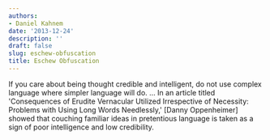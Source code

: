 ```yaml
---
authors:
- Daniel Kahnem
date: '2013-12-24'
description: ''
draft: false
slug: eschew-obfuscation
title: Eschew Obfuscation
---
```

If you care about being thought credible and intelligent, do not use complex language where simpler language will do. … In an article titled 'Consequences of Erudite Vernacular Utilized Irrespective of Necessity: Problems with Using Long Words Needlessly,' [Danny Oppenheimer] showed that couching familiar ideas in pretentious language is taken as a sign of poor intelligence and low credibility.


